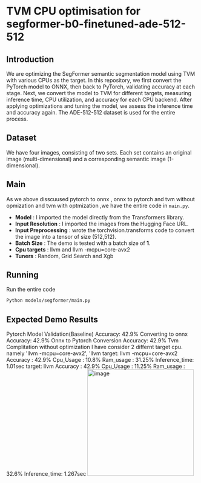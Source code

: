 # TVM CPU optimisation for segformer-b0-finetuned-ade-512-512

## Introduction
We are optimizing the SegFormer semantic segmentation model using TVM with various CPUs as the target. In this repository, we first convert the PyTorch model to ONNX, then back to PyTorch, validating accuracy at each stage. Next, we convert the model to TVM for different targets, measuring inference time, CPU utilization, and accuracy for each CPU backend. After applying optimizations and tuning the model, we assess the inference time and accuracy again. The ADE-512-512 dataset is used for the entire process.

## Dataset
We have four images, consisting of two sets. Each set contains an original image (multi-dimensional) and a corresponding semantic image (1-dimensional).

## Main
As we above disscuused pytorch to onnx , onnx to pytorch and tvm without opmization and tvm with optmization ,we have the entire code in `main.py`.
- **Model** : I imported the model directly from the Transformers library.
- **Input Resolution** : I imported the images from the Hugging Face URL.
- **Input Preprocessing** : wrote the torchvision.transforms code to convert the image into a tensor of size (512,512).
- **Batch Size** : The demo is tested with a batch size of **1**.
- **Cpu targets** : llvm and llvm -mcpu=core-avx2
- **Tuners** : Random, Grid Search and Xgb

## Running
Run the entire code
```bash
Python models/segformer/main.py
```

## Expected Demo Results
Pytorch Model Validation(Baseline)
Accuracy: 42.9%
Converting to onnx
Accuracy: 42.9%
Onnx to Pytorch Conversion
Accuracy: 42.9%
Tvm Complitation without optimization
I have consider 2 differnt target cpu. namely 'llvm -mcpu=core-avx2', 'llvm
target: llvm -mcpu=core-avx2
Accuracy : 42.9%
Cpu_Usage : 10.8%
Ram_usage : 31.25%
Inference_time: 1.01sec
target: llvm
Accuracy : 42.9%
Cpu_Usage : 11.25%
Ram_usage : 32.6%
Inference_time: 1.267sec
<img width="281" alt="image" src="https://github.com/user-attachments/assets/029c8387-569f-4a99-afc9-b42902ea62af">





